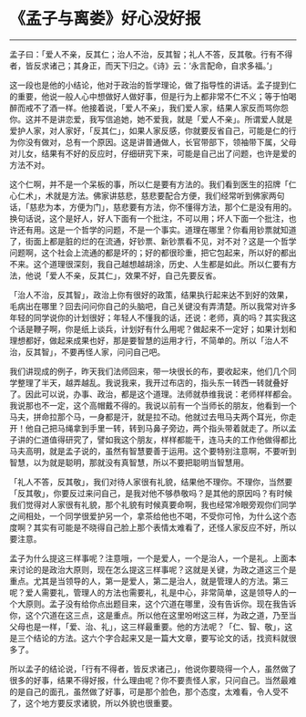 # 《孟子与离娄》好心没好报

------

孟子曰：「爱人不亲，反其仁；治人不治，反其智；礼人不答，反其敬。行有不得者，皆反求诸己；其身正，而天下归之。《诗》云：‘永言配命，自求多福。’」

这一段也是他的小结论，他对于政治的哲学理论，做了指导性的讲话。孟子提到仁的重要，他说一般人心中想做好人做好事，但是行为上都非常不仁不义；等于怕喝醉而戒不了酒一样。他接着说，「爱人不亲」，我们爱人家，结果人家反而骂你怨你。这并不是讲恋爱，我写信追她，她不爱我，就是「爱人不亲」。所谓爱人就是爱护人家，对人家好，「反其仁」，如果人家反感，你就要反省自己，可能是仁的行为你没有做对，总有一个原因。这是讲普通做人，长官带部下，领袖带下属，父母对儿女，结果有不好的反应时，仔细研究下来，可能是自己出了问题，也许是爱的方法不对。

这个仁啊，并不是一个呆板的事，所以仁是要有方法的。我们看到医生的招牌「仁心仁术」，术就是方法。佛家讲慈悲，慈悲要配合方便，我们经常听到佛家两句话，「慈悲为本，方便为门」，慈悲要有方法，你不懂得方法，那个仁是没有用的。换句话说，这个是好人，好人下面有一个批注，不可以用；坏人下面一个批注，也许还有用。这是一个哲学的问题，不是一个事实。道理在哪里？你看用钞票就知道了，街面上都是脏的烂的在流通，好钞票、新钞票看不见，对不对？这是一个哲学问题啊，这个社会上流通的都是坏的；好的都很珍重，把它包起来，所以好的都出不来。这个道理很深刻，我自己越想越胡涂，历史、人生都是如此。所以仁要有方法，他说「爱人不亲，反其仁」，效果不好，自己先要反省。

「治人不治，反其智」，政治上你有很好的政策，结果执行起来达不到好的效果，毛病出在哪里？回去问问你自己的头脑吧，自己关键没有弄清楚。所以我常对许多年轻的同学说你的计划很好；年轻人不懂我的话，还说：老师，真的吗？其实我这个话是鞭子啊，你是纸上谈兵，计划好有什么用呢？做起来不一定好；如果计划和理想都好，做起来成果也好，那是要智慧的运用才行，不简单的。所以「治人不治，反其智」，不要再怪人家，问问自己吧。

我们讲现成的例子，昨天我们法师回来，带一块很长的布，要收起来，他们几个同学整理了半天，越弄越乱。我说我来，我开过布店的，指头东一转西一转就叠好了。因此可以说，办事、政治，都是这个道理。法师就恭维我说：老师样样都会。我说那也不一定，这个高帽戴不得的。我说以前有一个当师长的朋友，他看到一个马夫，拼命拉那个马，一身都是汗，就是拉不动。他就过去甩马夫两个耳光，你走开！他自己把马绳拿到手里一转，转到马鼻子旁边，两个指头带着就走了。所以孟子讲的仁道值得研究了，譬如我这个朋友，样样都能干，连马夫的工作他做得都比马夫高明，就是孟子说的，虽然有智慧要善于运用。这个要特别注意啊，不要听到智慧，以为就是聪明，那就没有真智慧，所以不要把聪明当智慧用。

「礼人不答，反其敬」，我们对待人家很有礼貌，结果他不理你。不理你，当然要「反其敬」，你要反过来问自己，是我对他不够恭敬吗？是其他的原因吗？有时候我们觉得对人家很有礼貌，那个礼貌有时候真要命啊，我也经常冷眼旁观你们同学之间相处，一个同学很爱护另一个，拿茶给他也不喝，不受你可怜，为什么这个态度啊？其实有可能是不晓得自己脸上那个表情太难看了，还怪人家反应不好，所以要注意。

孟子为什么提这三样事呢？注意哦，一个是爱人，一个是治人，一个是礼。上面本来讨论的是政治大原则，现在怎么提这三样事呢？这就是关键，为政之道这三个是重点。尤其是当领导的人，第一是爱人，第二是治人，就是管理人的方法。第三呢？爱人需要礼，管理人的方法也需要礼，礼是中心，非常简单，这是领导人的一个大原则。孟子没有给你点出题目来，这个穴道在哪里，没有告诉你。现在我告诉你，这个穴道在这三点，这是重点。所以他在这里吩咐这三样，为政之道，乃至当父母也是一样，「爱、治、礼」，这三样最重要。他的方法呢？「仁、智、敬」，这是三个结论的方法。这六个字合起来又是一篇大文章，要写论文的话，找资料就很多了。

所以孟子的结论说，「行有不得者，皆反求诸己」，他说你要晓得一个人，虽然做了很多的好事，结果不得好报，什么理由呢？你不要责怪人家，只问自己。当然最难的是自己的面孔，虽然做了好事，可是那个脸色，那个态度，太难看，令人受不了，这个地方要反求诸貌，所以外貌也很重要。

